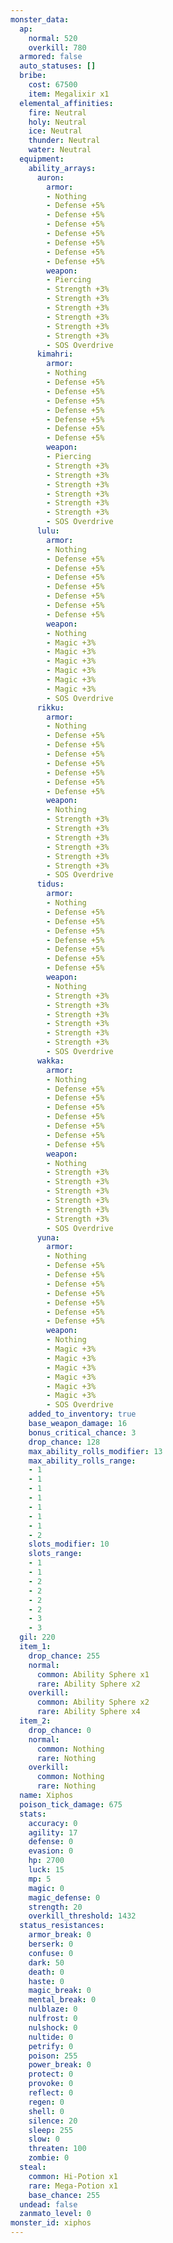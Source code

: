 ```yaml
---
monster_data:
  ap:
    normal: 520
    overkill: 780
  armored: false
  auto_statuses: []
  bribe:
    cost: 67500
    item: Megalixir x1
  elemental_affinities:
    fire: Neutral
    holy: Neutral
    ice: Neutral
    thunder: Neutral
    water: Neutral
  equipment:
    ability_arrays:
      auron:
        armor:
        - Nothing
        - Defense +5%
        - Defense +5%
        - Defense +5%
        - Defense +5%
        - Defense +5%
        - Defense +5%
        - Defense +5%
        weapon:
        - Piercing
        - Strength +3%
        - Strength +3%
        - Strength +3%
        - Strength +3%
        - Strength +3%
        - Strength +3%
        - SOS Overdrive
      kimahri:
        armor:
        - Nothing
        - Defense +5%
        - Defense +5%
        - Defense +5%
        - Defense +5%
        - Defense +5%
        - Defense +5%
        - Defense +5%
        weapon:
        - Piercing
        - Strength +3%
        - Strength +3%
        - Strength +3%
        - Strength +3%
        - Strength +3%
        - Strength +3%
        - SOS Overdrive
      lulu:
        armor:
        - Nothing
        - Defense +5%
        - Defense +5%
        - Defense +5%
        - Defense +5%
        - Defense +5%
        - Defense +5%
        - Defense +5%
        weapon:
        - Nothing
        - Magic +3%
        - Magic +3%
        - Magic +3%
        - Magic +3%
        - Magic +3%
        - Magic +3%
        - SOS Overdrive
      rikku:
        armor:
        - Nothing
        - Defense +5%
        - Defense +5%
        - Defense +5%
        - Defense +5%
        - Defense +5%
        - Defense +5%
        - Defense +5%
        weapon:
        - Nothing
        - Strength +3%
        - Strength +3%
        - Strength +3%
        - Strength +3%
        - Strength +3%
        - Strength +3%
        - SOS Overdrive
      tidus:
        armor:
        - Nothing
        - Defense +5%
        - Defense +5%
        - Defense +5%
        - Defense +5%
        - Defense +5%
        - Defense +5%
        - Defense +5%
        weapon:
        - Nothing
        - Strength +3%
        - Strength +3%
        - Strength +3%
        - Strength +3%
        - Strength +3%
        - Strength +3%
        - SOS Overdrive
      wakka:
        armor:
        - Nothing
        - Defense +5%
        - Defense +5%
        - Defense +5%
        - Defense +5%
        - Defense +5%
        - Defense +5%
        - Defense +5%
        weapon:
        - Nothing
        - Strength +3%
        - Strength +3%
        - Strength +3%
        - Strength +3%
        - Strength +3%
        - Strength +3%
        - SOS Overdrive
      yuna:
        armor:
        - Nothing
        - Defense +5%
        - Defense +5%
        - Defense +5%
        - Defense +5%
        - Defense +5%
        - Defense +5%
        - Defense +5%
        weapon:
        - Nothing
        - Magic +3%
        - Magic +3%
        - Magic +3%
        - Magic +3%
        - Magic +3%
        - Magic +3%
        - SOS Overdrive
    added_to_inventory: true
    base_weapon_damage: 16
    bonus_critical_chance: 3
    drop_chance: 128
    max_ability_rolls_modifier: 13
    max_ability_rolls_range:
    - 1
    - 1
    - 1
    - 1
    - 1
    - 1
    - 1
    - 2
    slots_modifier: 10
    slots_range:
    - 1
    - 1
    - 2
    - 2
    - 2
    - 2
    - 3
    - 3
  gil: 220
  item_1:
    drop_chance: 255
    normal:
      common: Ability Sphere x1
      rare: Ability Sphere x2
    overkill:
      common: Ability Sphere x2
      rare: Ability Sphere x4
  item_2:
    drop_chance: 0
    normal:
      common: Nothing
      rare: Nothing
    overkill:
      common: Nothing
      rare: Nothing
  name: Xiphos
  poison_tick_damage: 675
  stats:
    accuracy: 0
    agility: 17
    defense: 0
    evasion: 0
    hp: 2700
    luck: 15
    mp: 5
    magic: 0
    magic_defense: 0
    strength: 20
    overkill_threshold: 1432
  status_resistances:
    armor_break: 0
    berserk: 0
    confuse: 0
    dark: 50
    death: 0
    haste: 0
    magic_break: 0
    mental_break: 0
    nulblaze: 0
    nulfrost: 0
    nulshock: 0
    nultide: 0
    petrify: 0
    poison: 255
    power_break: 0
    protect: 0
    provoke: 0
    reflect: 0
    regen: 0
    shell: 0
    silence: 20
    sleep: 255
    slow: 0
    threaten: 100
    zombie: 0
  steal:
    common: Hi-Potion x1
    rare: Mega-Potion x1
    base_chance: 255
  undead: false
  zanmato_level: 0
monster_id: xiphos
---
```

